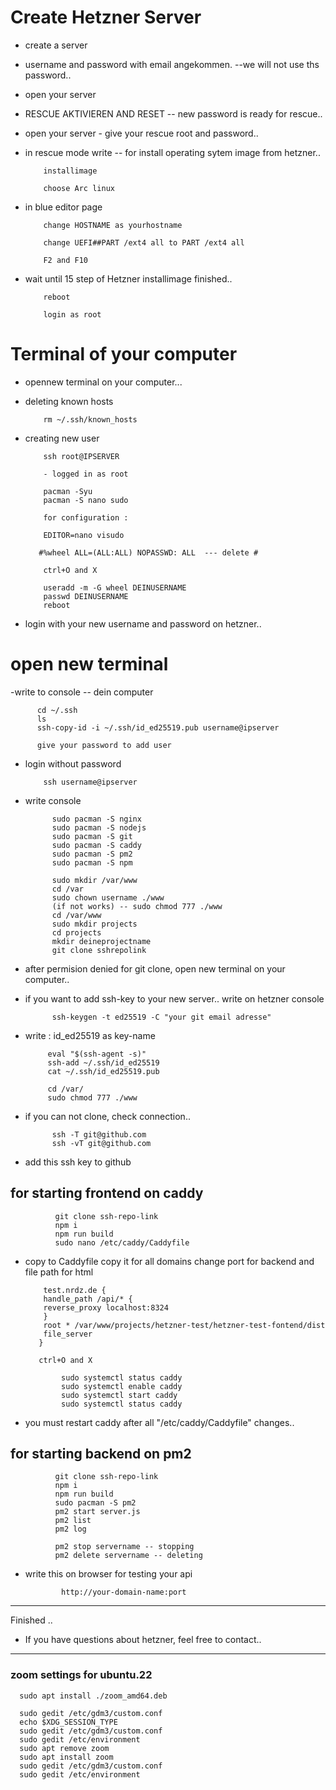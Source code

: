 # Create Hetzner Server

- create a server
- username and password with email angekommen. --we will not use ths password..
- open your server

- RESCUE AKTIVIEREN AND RESET -- new password is ready for rescue..
- open your server - give your rescue root and password..

- in rescue mode write -- for install operating sytem image from hetzner..

          installimage

          choose Arc linux

- in blue editor page

          change HOSTNAME as yourhostname

          change UEFI##PART /ext4 all to PART /ext4 all

          F2 and F10

- wait until 15 step of Hetzner installimage finished..

          reboot

          login as root

# Terminal of your computer

- opennew terminal on your computer...

- deleting known hosts

          rm ~/.ssh/known_hosts

- creating new user

          ssh root@IPSERVER

          - logged in as root

          pacman -Syu
          pacman -S nano sudo

          for configuration :

          EDITOR=nano visudo

         #%wheel ALL=(ALL:ALL) NOPASSWD: ALL  --- delete #

          ctrl+O and X

          useradd -m -G wheel DEINUSERNAME
          passwd DEINUSERNAME
          reboot

- login with your new username and password on hetzner..

# open new terminal

-write to console -- dein computer

          cd ~/.ssh
          ls
          ssh-copy-id -i ~/.ssh/id_ed25519.pub username@ipserver

          give your password to add user

- login without password

          ssh username@ipserver

- write console

            sudo pacman -S nginx
            sudo pacman -S nodejs
            sudo pacman -S git
            sudo pacman -S caddy
            sudo pacman -S pm2
            sudo pacman -S npm

            sudo mkdir /var/www
            cd /var
            sudo chown username ./www
            (if not works) -- sudo chmod 777 ./www
            cd /var/www
            sudo mkdir projects
            cd projects
            mkdir deineprojectname
            git clone sshrepolink

- after permision denied for git clone, open new terminal on your computer..

- if you want to add ssh-key to your new server.. write on hetzner console

            ssh-keygen -t ed25519 -C "your git email adresse"

- write : id_ed25519 as key-name

           eval "$(ssh-agent -s)"
           ssh-add ~/.ssh/id_ed25519
           cat ~/.ssh/id_ed25519.pub

           cd /var/
           sudo chmod 777 ./www

- if you can not clone, check connection..

            ssh -T git@github.com
            ssh -vT git@github.com

- add this ssh key to github

## for starting frontend on caddy

              git clone ssh-repo-link
              npm i
              npm run build
              sudo nano /etc/caddy/Caddyfile

- copy to Caddyfile
  copy it for all domains
  change port for backend and file path for html

          test.nrdz.de {
          handle_path /api/* {
          reverse_proxy localhost:8324
          }
          root * /var/www/projects/hetzner-test/hetzner-test-fontend/dist
          file_server
         }

         ctrl+O and X

              sudo systemctl status caddy
              sudo systemctl enable caddy
              sudo systemctl start caddy
              sudo systemctl status caddy

- you must restart caddy after all "/etc/caddy/Caddyfile" changes..

## for starting backend on pm2

              git clone ssh-repo-link
              npm i
              npm run build
              sudo pacman -S pm2
              pm2 start server.js
              pm2 list
              pm2 log

              pm2 stop servername -- stopping
              pm2 delete servername -- deleting

- write this on browser for testing your api

              http://your-domain-name:port

---

Finished ..

- If you have questions about hetzner, feel free to contact..

---

### zoom settings for ubuntu.22

      sudo apt install ./zoom_amd64.deb

      sudo gedit /etc/gdm3/custom.conf
      echo $XDG_SESSION_TYPE
      sudo gedit /etc/gdm3/custom.conf
      sudo gedit /etc/environment
      sudo apt remove zoom
      sudo apt install zoom
      sudo gedit /etc/gdm3/custom.conf
      sudo gedit /etc/environment

